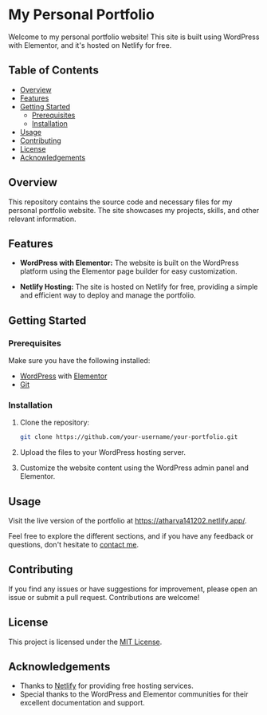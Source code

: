 # My Personal Portfolio

Welcome to my personal portfolio website! This site is built using WordPress with Elementor, and it's hosted on Netlify for free.

## Table of Contents

- [Overview](#overview)
- [Features](#features)
- [Getting Started](#getting-started)
  - [Prerequisites](#prerequisites)
  - [Installation](#installation)
- [Usage](#usage)
- [Contributing](#contributing)
- [License](#license)
- [Acknowledgements](#acknowledgements)

## Overview

This repository contains the source code and necessary files for my personal portfolio website. The site showcases my projects, skills, and other relevant information.

## Features

- **WordPress with Elementor:** The website is built on the WordPress platform using the Elementor page builder for easy customization.

- **Netlify Hosting:** The site is hosted on Netlify for free, providing a simple and efficient way to deploy and manage the portfolio.

## Getting Started

### Prerequisites

Make sure you have the following installed:

- [WordPress](https://wordpress.org/) with [Elementor](https://elementor.com/)
- [Git](https://git-scm.com/)

### Installation

1. Clone the repository:

    ```bash
    git clone https://github.com/your-username/your-portfolio.git
    ```

2. Upload the files to your WordPress hosting server.

3. Customize the website content using the WordPress admin panel and Elementor.

## Usage

Visit the live version of the portfolio at https://atharva141202.netlify.app/.

Feel free to explore the different sections, and if you have any feedback or questions, don't hesitate to [contact me](mailto:your.email@example.com).

## Contributing

If you find any issues or have suggestions for improvement, please open an issue or submit a pull request. Contributions are welcome!

## License

This project is licensed under the [MIT License](LICENSE).

## Acknowledgements

- Thanks to [Netlify](https://www.netlify.com/) for providing free hosting services.
- Special thanks to the WordPress and Elementor communities for their excellent documentation and support.
